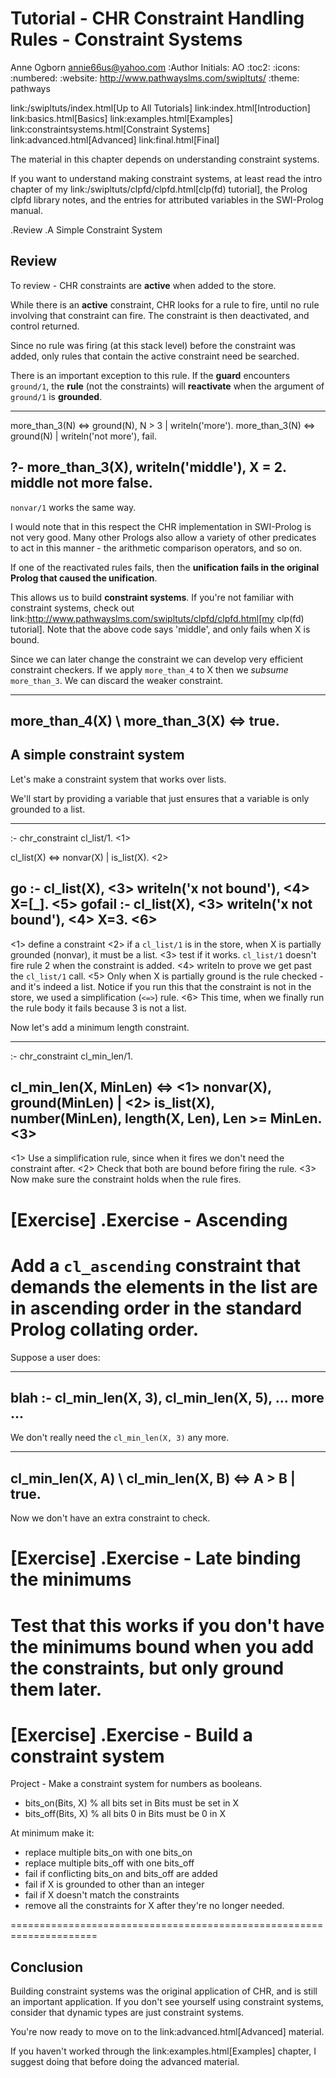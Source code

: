 Tutorial - CHR Constraint Handling Rules - Constraint Systems
=============================================================
Anne Ogborn <annie66us@yahoo.com>
:Author Initials: AO
:toc2:
:icons:
:numbered:
:website: http://www.pathwayslms.com/swipltuts/
:theme: pathways


link:/swipltuts/index.html[Up to All Tutorials]
link:index.html[Introduction]
link:basics.html[Basics]
link:examples.html[Examples]
link:constraintsystems.html[Constraint Systems]
link:advanced.html[Advanced]
link:final.html[Final]

The material in this chapter depends on understanding constraint systems.

If you want to understand making constraint systems, at least read the intro chapter of my link:/swipltuts/clpfd/clpfd.html[clp(fd) tutorial], the Prolog clpfd library notes,
and the entries for attributed variables in the SWI-Prolog manual.

.Review
.A Simple Constraint System

Review
------

To review - CHR constraints are **active** when added to the store.

While there is an **active** constraint, CHR looks for a rule to fire, until no rule involving that constraint can fire. The constraint is then deactivated, and control returned.

Since no rule was firing (at this stack level) before the constraint was added, only
rules that contain the active constraint need be searched.

There is an important exception to this rule. If the **guard** encounters `ground/1`, the **rule**
(not the constraints) will **reactivate** when the argument of `ground/1` is **grounded**.

----
more_than_3(N) <=> ground(N), N > 3 | writeln('more').
more_than_3(N) <=> ground(N) | writeln('not more'), fail.

?- more_than_3(X), writeln('middle'), X = 2.
middle
not more
false.
----

`nonvar/1` works the same way.

I would note that in this respect the CHR implementation in SWI-Prolog is not very good. Many other
Prologs also allow a variety of other predicates to act in this manner - the arithmetic comparison operators,
and so on. 

If one of the reactivated rules fails, then the **unification fails in the original Prolog that caused the unification**.

This allows us to build **constraint systems**.  If you're not familiar with constraint systems, check out 
link:http://www.pathwayslms.com/swipltuts/clpfd/clpfd.html[my clp(fd) tutorial].
Note that the above code says 'middle', and only fails when X is bound.

Since we can later change the constraint we can develop very efficient constraint checkers.
If we apply `more_than_4` to X then we _subsume_ `more_than_3`. We can discard the weaker constraint.

----
more_than_4(X) \ more_than_3(X) <=> true.
----

A simple constraint system
--------------------------

Let's make a constraint system that works over lists.

We'll start by providing a variable that just ensures that a variable is only grounded to a list.

----
:- chr_constraint cl_list/1.                       <1>

cl_list(X) <=> nonvar(X) | is_list(X).             <2>

go :- cl_list(X),                                  <3>
      writeln('x not bound'),                      <4>
      X=[_].                                       <5>
gofail :- cl_list(X),                              <3>
          writeln('x not bound'),                  <4>
          X=3.                                     <6>
----
<1> define a constraint
<2> if a `cl_list/1` is in the store, when X is partially grounded (nonvar), it must be a list.
<3> test if it works. `cl_list/1` doesn't fire rule 2 when the constraint is added. 
<4> writeln to prove we get past the `cl_list/1` call.
<5> Only when X is partially ground is the rule checked - and it's indeed a list. Notice if you run this that the constraint is not in the store, we used a simplification (`<=>`) rule.
<6> This time, when we finally run the rule body it fails because 3 is not a list.

Now let's add a minimum length constraint.

----
:- chr_constraint cl_min_len/1.

cl_min_len(X, MinLen) <=>           <1>
         nonvar(X),
         ground(MinLen) |           <2>
         is_list(X), 
         number(MinLen),
         length(X, Len), 
         Len >= MinLen.             <3>
----
<1> Use a simplification rule, since when it fires we don't need the constraint after.
<2> Check that both are bound before firing the rule.
<3> Now make sure the constraint holds when the rule fires.

[Exercise]
.Exercise - Ascending
=====================================================================
Add a `cl_ascending` constraint that demands the elements in the list
are in ascending order in the standard Prolog collating order.
=====================================================================

Suppose a user does:

----
blah :-
   cl_min_len(X, 3),
   cl_min_len(X, 5),
   ... more ...
----

We don't really need the `cl_min_len(X, 3)` any more.

----
cl_min_len(X, A) \ cl_min_len(X, B) <=> A > B | true.
----

Now we don't have an extra constraint to check.


[Exercise]
.Exercise - Late binding the minimums
=====================================================================
Test that this works if you don't have the minimums bound when you
add the constraints, but only ground them later.
=====================================================================

[Exercise]
.Exercise - Build a constraint system
=====================================================================
Project - 
Make a constraint system for numbers as booleans.

* bits_on(Bits, X)  % all bits set in Bits must be set in X
* bits_off(Bits, X) % all bits 0 in Bits must be 0 in X

At minimum make it:

* replace multiple bits_on with one bits_on
* replace multiple bits_off with one bits_off
* fail if conflicting bits_on and bits_off are added
* fail if X is grounded to other than an integer
* fail if X doesn't match the constraints
* remove all the constraints for X after they're no longer needed.

=====================================================================

Conclusion
----------

Building constraint systems was the original application of CHR, and is still an important application.
If you don't see yourself using constraint systems, consider that dynamic types are just constraint systems.

You're now ready to move on to the 
link:advanced.html[Advanced]
material.

If you haven't worked through the 
link:examples.html[Examples]
chapter, I suggest doing that before doing the 
advanced material.

